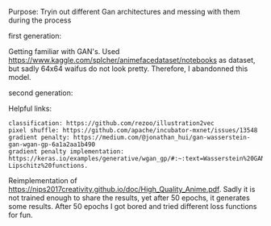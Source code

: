 Purpose: Tryin out different Gan architectures and messing with them during the process

first generation: 

Getting familiar with GAN's. 
Used https://www.kaggle.com/splcher/animefacedataset/notebooks as dataset, but sadly 64x64 waifus do not look pretty. 
Therefore, I abandonned this model. 

second generation: 

  Helpful links: 

    classification: https://github.com/rezoo/illustration2vec 
    pixel shuffle: https://github.com/apache/incubator-mxnet/issues/13548
    gradient penalty: https://medium.com/@jonathan_hui/gan-wasserstein-gan-wgan-gp-6a1a2aa1b490
    gradient penalty implementation:  https://keras.io/examples/generative/wgan_gp/#:~:text=Wasserstein%20GAN%20(WGAN)%20with%20Gradient%20Penalty%20(GP)&text=WGAN%20requires%20that%20the%20discriminator,space%20of%201-Lipschitz%20functions.

Reimplementation of https://nips2017creativity.github.io/doc/High_Quality_Anime.pdf. Sadly it is not trained enough to share the results, yet after 50 epochs, it generates some results. After 50 epochs I got bored and tried different loss functions for fun. 
